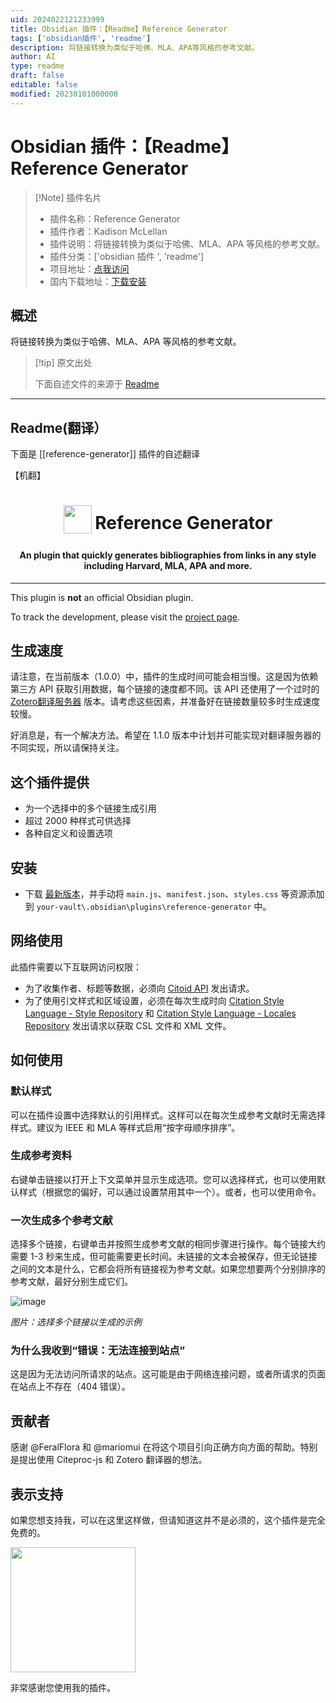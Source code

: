 ```yaml
---
uid: 2024022121233999
title: Obsidian 插件：【Readme】Reference Generator
tags: ['obsidian插件', 'readme']
description: 将链接转换为类似于哈佛、MLA、APA等风格的参考文献。
author: AI
type: readme
draft: false
editable: false
modified: 20230101000000
---
```


# Obsidian 插件：【Readme】Reference Generator

> [!Note] 插件名片
> - 插件名称：Reference Generator
> - 插件作者：Kadison McLellan
> - 插件说明：将链接转换为类似于哈佛、MLA、APA 等风格的参考文献。
> - 插件分类：['obsidian 插件 ', 'readme']
> - 项目地址：[点我访问](https://github.com/kadisonm/obsidian-reference-generator)
> - 国内下载地址：[下载安装](https://pkmer.cn/products/plugin/pluginMarket/?reference-generator)

## 概述

将链接转换为类似于哈佛、MLA、APA 等风格的参考文献。

> [!tip] 原文出处
>
>下面自述文件的来源于 [Readme](https://ghproxy.net/https://raw.githubusercontent.com/kadisonm/obsidian-reference-generator/master/README.md)
>

---

## Readme(翻译）

下面是 [[reference-generator]] 插件的自述翻译

【机翻】

<h1 align="center">
<sub>
<img src="https://github.com/kadisonm/obsidian-reference-generator/assets/134670047/d8b5fa31-7ba8-47c1-b1ca-aeecf52f3568" width="45">
</sub>
Reference Generator
</h1>

<h4 align="center">An plugin that quickly generates bibliographies from links in any style including Harvard, MLA, APA and more.</h4>

---

This plugin is **not** an official Obsidian plugin.

To track the development, please visit the [project page](https://github.com/users/kadisonm/projects/2/).

## 生成速度

请注意，在当前版本（1.0.0）中，插件的生成时间可能会相当慢。这是因为依赖第三方 API 获取引用数据，每个链接的速度都不同。该 API 还使用了一个过时的 [Zotero翻译服务器](https://github.com/zotero/translation-server) 版本。请考虑这些因素，并准备好在链接数量较多时生成速度较慢。

好消息是，有一个解决方法。希望在 1.1.0 版本中计划并可能实现对翻译服务器的不同实现，所以请保持关注。

## 这个插件提供

- 为一个选择中的多个链接生成引用
- 超过 2000 种样式可供选择
- 各种自定义和设置选项

## 安装

- 下载 [最新版本](https://github.com/kadisonm/obsidian-reference-generator/releases)，并手动将 `main.js`、`manifest.json`、`styles.css` 等资源添加到 `your-vault\.obsidian\plugins\reference-generator` 中。

## 网络使用

此插件需要以下互联网访问权限：

- 为了收集作者、标题等数据，必须向 [Citoid API](https://www.mediawiki.org/wiki/Citoid/API) 发出请求。
- 为了使用引文样式和区域设置，必须在每次生成时向 [Citation Style Language - Style Repository](https://github.com/citation-style-language/styles) 和 [Citation Style Language - Locales Repository](https://github.com/citation-style-language/locales) 发出请求以获取 CSL 文件和 XML 文件。

## 如何使用

### 默认样式

可以在插件设置中选择默认的引用样式。这样可以在每次生成参考文献时无需选择样式。建议为 IEEE 和 MLA 等样式启用“按字母顺序排序”。

### 生成参考资料

右键单击链接以打开上下文菜单并显示生成选项。您可以选择样式，也可以使用默认样式（根据您的偏好，可以通过设置禁用其中一个）。或者，也可以使用命令。

### 一次生成多个参考文献

选择多个链接，右键单击并按照生成参考文献的相同步骤进行操作。每个链接大约需要 1-3 秒来生成，但可能需要更长时间。未链接的文本会被保存，但无论链接之间的文本是什么，它都会将所有链接视为参考文献。如果您想要两个分别排序的参考文献，最好分别生成它们。

![image](https://cdn.pkmer.cn/covers/reference-generator_1_0.png!pkmer)

*图片：选择多个链接以生成的示例*

### 为什么我收到“错误：无法连接到站点”

这是因为无法访问所请求的站点。这可能是由于网络连接问题，或者所请求的页面在站点上不存在（404 错误）。

## 贡献者

感谢 @FeralFlora 和 @mariomui 在将这个项目引向正确方向方面的帮助。特别是提出使用 Citeproc-js 和 Zotero 翻译器的想法。

## 表示支持

如果您想支持我，可以在这里这样做，但请知道这并不是必须的，这个插件是完全免费的。

[<img src="https://github.com/kadisonm/obsidian-reference-generator/assets/134670047/826ead37-1265-42b1-b171-928d1e17035f" width="200">](https://www.buymeacoffee.com/kadisonm)

非常感谢您使用我的插件。
